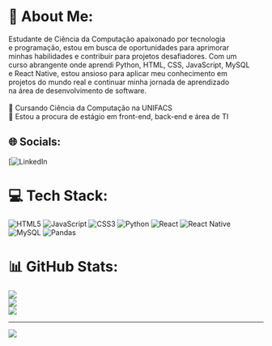 # 💫 About Me:
Estudante de Ciência da Computação apaixonado por tecnologia <br>e programação, estou em busca de oportunidades para aprimorar <br>minhas habilidades e contribuir para projetos desafiadores. Com um <br>curso abrangente onde aprendi Python, HTML, CSS, JavaScript, MySQL <br>e React Native, estou ansioso para aplicar meu conhecimento em <br>projetos do mundo real e continuar minha jornada de aprendizado <br>na área de desenvolvimento de software.<br><br>🔭 Cursando Ciência da Computação na UNIFACS<br>👯 Estou a procura de estágio em front-end, back-end e área de TI


## 🌐 Socials:
[![LinkedIn](https://www.linkedin.com/in/cauanvaladares/)

# 💻 Tech Stack:
![HTML5](https://img.shields.io/badge/html5-%23E34F26.svg?style=for-the-badge&logo=html5&logoColor=white) ![JavaScript](https://img.shields.io/badge/javascript-%23323330.svg?style=for-the-badge&logo=javascript&logoColor=%23F7DF1E) ![CSS3](https://img.shields.io/badge/css3-%231572B6.svg?style=for-the-badge&logo=css3&logoColor=white) ![Python](https://img.shields.io/badge/python-3670A0?style=for-the-badge&logo=python&logoColor=ffdd54) ![React](https://img.shields.io/badge/react-%2320232a.svg?style=for-the-badge&logo=react&logoColor=%2361DAFB) ![React Native](https://img.shields.io/badge/react_native-%2320232a.svg?style=for-the-badge&logo=react&logoColor=%2361DAFB) ![MySQL](https://img.shields.io/badge/mysql-%2300000f.svg?style=for-the-badge&logo=mysql&logoColor=white) ![Pandas](https://img.shields.io/badge/pandas-%23150458.svg?style=for-the-badge&logo=pandas&logoColor=white)
# 📊 GitHub Stats:
![](https://github-readme-stats.vercel.app/api?username=CauanVSVV&theme=tokyonight&hide_border=false&include_all_commits=false&count_private=false)<br/>
![](https://github-readme-streak-stats.herokuapp.com/?user=CauanVSVV&theme=tokyonight&hide_border=false)<br/>
![](https://github-readme-stats.vercel.app/api/top-langs/?username=CauanVSVV&theme=tokyonight&hide_border=false&include_all_commits=false&count_private=false&layout=compact)

---
[![](https://visitcount.itsvg.in/api?id=CauanVSVV&icon=0&color=0)](https://visitcount.itsvg.in)

<!-- Proudly created with GPRM ( https://gprm.itsvg.in ) -->
